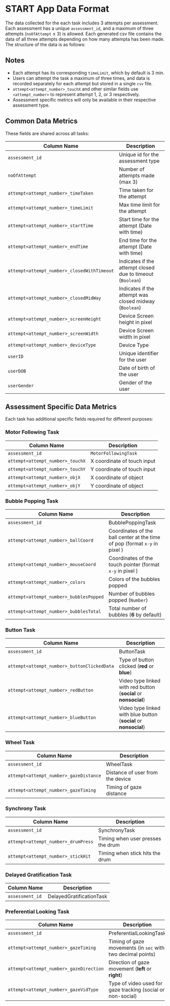# START App Data Format

The data collected for the each task includes 3 attempts per assessment. Each assessment has a unique `assessment_id`, and a maximum of three attempts (`noOfAttempt` ≤ 3) is allowed. Each generated csv file contains the data of all three attempts depending on how many attempta has been made. The structure of the data is as follows:

## Notes

- Each attempt has its corresponding `timeLimit`, which by default is 3 min.
- Users can attempt the task a maximum of three times, and data is recorded separately for each attempt but stored in a single `csv` file.
- `attempt<attempt_number>_touchX` and other similar fields use `<attempt_number>` to represent attempt 1, 2, or 3 respectively.
- Assessment specific metrics will only be available in their respective assessment type.

## Common Data Metrics

These fields are shared across all tasks:

| Column Name                                 | Description                                                |
| ------------------------------------------- | ---------------------------------------------------------- |
| `assessment_id`                             | Unique id for the assessment type                          |
| `noOfAttempt`                               | Number of attempts made (max 3)                            |
| `attempt<attempt_number>_timeTaken`         | Time taken for the attempt                                 |
| `attempt<attempt_number>_timeLimit`         | Max time limit for the attempt                             |
| `attempt<attempt_number>_startTime`         | Start time for the attempt (Date with time)                |
| `attempt<attempt_number>_endTime`           | End time for the attempt (Date with time)                  |
| `attempt<attempt_number>_closedWithTimeout` | Indicates if the attempt closed due to timeout (`Boolean`) |
| `attempt<attempt_number>_closedMidWay`      | Indicates if the attempt was closed midway (`Boolean`)     |
| `attempt<attempt_number>_screenHeight`      | Device Screen height in pixel                              |
| `attempt<attempt_number>_screenWidth`       | Device Screen width in pixel                               |
| `attempt<attempt_number>_deviceType`        | Device Type                                                |
| `userID`                                    | Unique identifier for the user                             |
| `userDOB`                                   | Date of birth of the user                                  |
| `userGender`                                | Gender of the user                                         |

## Assessment Specific Data Metrics

Each task has additional specific fields required for different purposes:

### Motor Following Task

| Column Name                      | Description                 |
| -------------------------------- | --------------------------- |
| `assessment_id`                  | `MotorFollowingTask`        |
| `attempt<attempt_number>_touchX` | X coordinate of touch input |
| `attempt<attempt_number>_touchY` | Y coordinate of touch input |
| `attempt<attempt_number>_objX`   | X coordinate of object      |
| `attempt<attempt_number>_objY`   | Y coordinate of object      |

### Bubble Popping Task

| Column Name                             | Description                                                                |
| --------------------------------------- | -------------------------------------------------------------------------- |
| `assessment_id`                         | BubblePoppingTask                                                          |
| `attempt<attempt_number>_ballCoord`     | Coordinates of the ball center at the time of pop (format `x-y` in pixel ) |
| `attempt<attempt_number>_mouseCoord`    | Coordinates of the touch pointer (format `x-y` in pixel )                  |
| `attempt<attempt_number>_colors`        | Colors of the bubbles popped                                               |
| `attempt<attempt_number>_bubblesPopped` | Number of bubbles popped (`Number`)                                        |
| `attempt<attempt_number>_bubblesTotal`  | Total number of bubbles (**6** by default)                                 |

### Button Task

| Column Name                                 | Description                                                      |
| ------------------------------------------- | ---------------------------------------------------------------- |
| `assessment_id`                             | ButtonTask                                                       |
| `attempt<attempt_number>_buttonClickedData` | Type of button clicked (**red** or **blue**)                     |
| `attempt<attempt_number>_redButton`         | Video type linked with red button (**social** or **nonsocial**)  |
| `attempt<attempt_number>_blueButton`        | Video type linked with blue button (**social** or **nonsocial**) |

### Wheel Task

| Column Name                            | Description                      |
| -------------------------------------- | -------------------------------- |
| `assessment_id`                        | WheelTask                        |
| `attempt<attempt_number>_gazeDistance` | Distance of user from the device |
| `attempt<attempt_number>_gazeTiming`   | Timing of gaze distance          |

### Synchrony Task

| Column Name                         | Description                       |
| ----------------------------------- | --------------------------------- |
| `assessment_id`                     | SynchronyTask                     |
| `attempt<attempt_number>_drumPress` | Timing when user presses the drum |
| `attempt<attempt_number>_stickHit`  | Timing when stick hits the drum   |

### Delayed Gratification Task

| Column Name     | Description              |
| --------------- | ------------------------ |
| `assessment_id` | DelayedGratificationTask |

### Preferential Looking Task

| Column Name                             | Description                                                 |
| --------------------------------------- | ----------------------------------------------------------- |
| `assessment_id`                         | PreferentialLookingTask                                     |
| `attempt<attempt_number>_gazeTiming`    | Timing of gaze movements (in `sec` with two decimal points) |
| `attempt<attempt_number>_gazeDirection` | Direction of gaze movement (**left** or **right**)          |
| `attempt<attempt_number>_gazeVidType`   | Type of video used for gaze tracking (social or non-social) |
